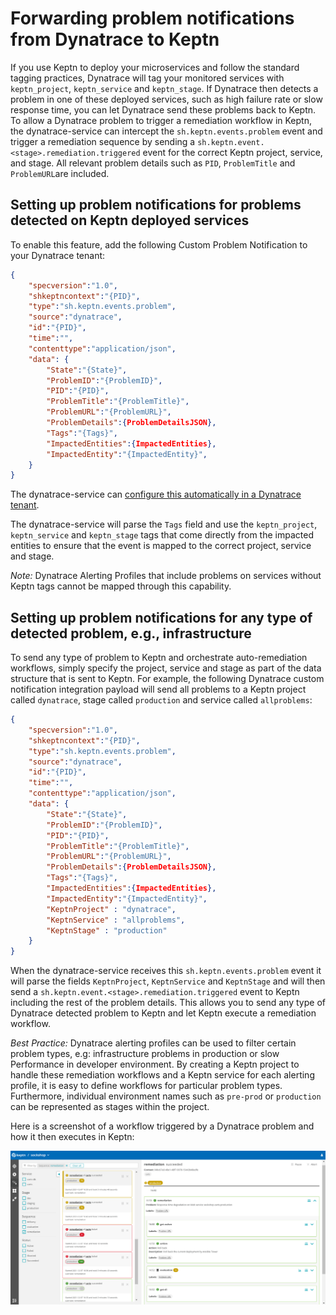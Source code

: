 # Forwarding problem notifications from Dynatrace to Keptn

If you use Keptn to deploy your microservices and follow the standard tagging practices, Dynatrace will tag your monitored services with `keptn_project`, `keptn_service` and `keptn_stage`. If Dynatrace then detects a problem in one of these deployed services, such as high failure rate or slow response time, you can let Dynatrace send these problems back to Keptn. To allow a Dynatrace problem to trigger a remediation workflow in Keptn, the dynatrace-service can intercept the `sh.keptn.events.problem` event and trigger a remediation sequence by sending a `sh.keptn.event.<stage>.remediation.triggered` event for the correct Keptn project, service, and stage. All relevant problem details such as `PID`, `ProblemTitle` and `ProblemURL`are included.


## Setting up problem notifications for problems detected on Keptn deployed services

To enable this feature, add the following Custom Problem Notification to your Dynatrace tenant:

```json
{
    "specversion":"1.0",
    "shkeptncontext":"{PID}",
    "type":"sh.keptn.events.problem",
    "source":"dynatrace",
    "id":"{PID}",
    "time":"",
    "contenttype":"application/json",
    "data": {
        "State":"{State}",
        "ProblemID":"{ProblemID}",
        "PID":"{PID}",
        "ProblemTitle":"{ProblemTitle}",
        "ProblemURL":"{ProblemURL}",
        "ProblemDetails":{ProblemDetailsJSON},
        "Tags":"{Tags}",
        "ImpactedEntities":{ImpactedEntities},
        "ImpactedEntity":"{ImpactedEntity}",
    }
}
```

The dynatrace-service can [configure this automatically in a Dynatrace tenant](auto-tenant-configuration.md#problem-notifications).

The dynatrace-service will parse the `Tags` field and use the `keptn_project`, `keptn_service` and `keptn_stage` tags that come directly from the impacted entities to ensure that the event is mapped to the correct project, service and stage.

*Note:* Dynatrace Alerting Profiles that include problems on services without Keptn tags cannot be mapped through this capability.


## Setting up problem notifications for any type of detected problem, e.g., infrastructure

To send any type of problem to Keptn and orchestrate auto-remediation workflows, simply specify the project, service and stage as part of the data structure that is sent to Keptn. For example, the following Dynatrace custom notification integration payload will send all problems to a Keptn project called `dynatrace`, stage called `production` and service called `allproblems`:

```json
{
    "specversion":"1.0",
    "shkeptncontext":"{PID}",
    "type":"sh.keptn.events.problem",
    "source":"dynatrace",
    "id":"{PID}",
    "time":"",
    "contenttype":"application/json",
    "data": {
        "State":"{State}",
        "ProblemID":"{ProblemID}",
        "PID":"{PID}",
        "ProblemTitle":"{ProblemTitle}",
        "ProblemURL":"{ProblemURL}",
        "ProblemDetails":{ProblemDetailsJSON},
        "Tags":"{Tags}",
        "ImpactedEntities":{ImpactedEntities},
        "ImpactedEntity":"{ImpactedEntity}",
        "KeptnProject" : "dynatrace",
        "KeptnService" : "allproblems",
        "KeptnStage" : "production"
    }
}
```

When the dynatrace-service receives this `sh.keptn.events.problem` event it will parse the fields `KeptnProject`, `KeptnService` and `KeptnStage` and will then send a `sh.keptn.event.<stage>.remediation.triggered` event to Keptn including the rest of the problem details. This allows you to send any type of Dynatrace detected problem to Keptn and let Keptn execute a remediation workflow.

*Best Practice:* Dynatrace alerting profiles can be used to filter certain problem types, e.g: infrastructure problems in production or slow Performance in developer environment. By creating a Keptn project to handle these remediation workflows and a Keptn service for each alerting profile, it is easy to define workflows for particular problem types. Furthermore, individual environment names such as `pre-prod` or `production` can be represented as stages within the project.

Here is a screenshot of a workflow triggered by a Dynatrace problem and how it then executes in Keptn:

![Workflow triggered by a Dynatrace problem](images/remediation_workflow.png "Workflow triggered by a Dynatrace problem")
